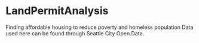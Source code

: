# LandPermitAnalysis
Finding affordable housing to reduce poverty and homeless population
Data used here can be found through Seattle City Open Data. 
